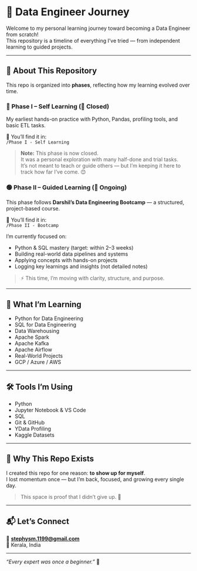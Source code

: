 # 🚀 Data Engineer Journey

Welcome to my personal learning journey toward becoming a Data Engineer from scratch!  
This repository is a timeline of everything I’ve tried — from independent learning to guided projects.

---

## 📌 About This Repository

This repo is organized into **phases**, reflecting how my learning evolved over time.

### 🔹 Phase I – Self Learning (🛑 Closed)

My earliest hands-on practice with Python, Pandas, profiling tools, and basic ETL tasks.

📁 You’ll find it in:  
`/Phase I - Self Learning`

> **Note:** This phase is now closed.  
> It was a personal exploration with many half-done and trial tasks.  
> It’s not meant to teach or guide others — but I’m keeping it here to track how far I’ve come. 😊

### 🟢 Phase II – Guided Learning (🎯 Ongoing)

This phase follows **Darshil’s Data Engineering Bootcamp** — a structured, project-based course.

📁 You’ll find it in:  
`/Phase II - Bootcamp`

I’m currently focused on:
- Python & SQL mastery (target: within 2–3 weeks)
- Building real-world data pipelines and systems
- Applying concepts with hands-on projects
- Logging key learnings and insights (not detailed notes)

> ⚡ This time, I’m moving with clarity, structure, and purpose.

---

## 🧠 What I’m Learning

- Python for Data Engineering  
- SQL for Data Engineering  
- Data Warehousing  
- Apache Spark  
- Apache Kafka  
- Apache Airflow  
- Real-World Projects  
- GCP / Azure / AWS  

---

## 🛠 Tools I’m Using

- Python
- Jupyter Notebook & VS Code  
- SQL
- Git & GitHub  
- YData Profiling  
- Kaggle Datasets  

---

## 🌱 Why This Repo Exists

I created this repo for one reason: **to show up for myself**.  
I lost momentum once — but I’m back, focused, and growing every single day.

> This space is proof that I didn’t give up. 🙌

---

## 📬 Let’s Connect

📧 **stephysm.1199@gmail.com**  
📍 Kerala, India

---

_“Every expert was once a beginner.”_ 🌱
